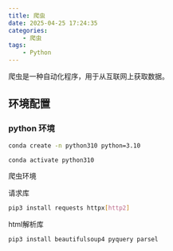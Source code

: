 ```yaml
---
title: 爬虫
date: 2025-04-25 17:24:35
categories:
    - 爬虫
tags:
    - Python
---
```


爬虫是一种自动化程序，用于从互联网上获取数据。

<!--more-->

## 环境配置

### python 环境

```bash
conda create -n python310 python=3.10
```

```bash
conda activate python310
```

爬虫环境

请求库

```bash
pip3 install requests httpx[http2]
```

html解析库

```bash
pip3 install beautifulsoup4 pyquery parsel
```
